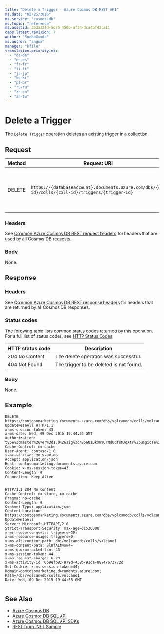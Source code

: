 ```yaml
---
title: "Delete a Trigger - Azure Cosmos DB REST API"
ms.date: "02/25/2016"
ms.service: "cosmos-db"
ms.topic: "reference"
ms.assetid: 353a32fd-5d75-450b-af34-dca4bf42ca11
caps.latest.revision: 7
author: "SnehaGunda"
ms.author: "sngun"
manager: "kfile"
translation.priority.mt: 
  - "de-de"
  - "es-es"
  - "fr-fr"
  - "it-it"
  - "ja-jp"
  - "ko-kr"
  - "pt-br"
  - "ru-ru"
  - "zh-cn"
  - "zh-tw"
---
```

# Delete a Trigger
The `Delete Trigger` operation deletes an existing trigger in a collection. 
  
## Request  
  
|Method|Request URI|Description|  
|------------|-----------------|-----------------|  
|DELETE|`https://{databaseaccount}.documents.azure.com/dbs/{db-id}/colls/{coll-id}/triggers/{trigger-id}`|Note that the {databaseaccount} is the name of the Azure Cosmos DB account created under your subscription.|  
  
### Headers  
See [Common Azure Cosmos DB REST request headers](common-cosmosdb-rest-request-headers.md) for headers that are used by all Cosmos DB requests.  
  
### Body  
None.  
  
## Response  
  
### Headers  
See [Common Azure Cosmos DB REST response headers](common-cosmosdb-rest-response-headers.md) for headers that are returned by all Cosmos DB responses.  
  
### Status codes  
The following table lists common status codes returned by this operation. For a full list of status codes, see [HTTP Status Codes](https://msdn.microsoft.com/library/azure/dn783364.aspx).  
  
|HTTP status code|Description|  
|----------------------|-----------------|  
|204 No Content|The delete operation was successful.|  
|404 Not Found|The trigger to be deleted is not found.|  
  
### Body  
None.  
  
## Example  
  
```  
DELETE https://contosomarketing.documents.azure.com/dbs/volcanodb/colls/volcano1/triggers/PostTrigger-UpdateMetaAll HTTP/1.1  
x-ms-session-token: 43  
x-ms-date: Wed, 09 Dec 2015 19:44:56 GMT  
authorization: type%3dmaster%26ver%3d1.0%26sig%3d4Soa81DkXWbCrNdUdfsMJqXtr%2buagicTe%2fOMN6YV9tw%3d  
Cache-Control: no-cache  
User-Agent: contoso/1.0  
x-ms-version: 2015-08-06  
Accept: application/json  
Host: contosomarketing.documents.azure.com  
Cookie: x-ms-session-token=43  
Content-Length: 0  
Connection: Keep-Alive  
  
```  
  
```  
HTTP/1.1 204 No Content  
Cache-Control: no-store, no-cache  
Pragma: no-cache  
Content-Length: 0  
Content-Type: application/json  
Content-Location: https://contosomarketing.documents.azure.com/dbs/volcanodb/colls/volcano1/triggers/PostTrigger-UpdateMetaAll  
Server: Microsoft-HTTPAPI/2.0  
Strict-Transport-Security: max-age=31536000  
x-ms-resource-quota: triggers=25;  
x-ms-resource-usage: triggers=0;  
x-ms-alt-content-path: dbs/volcanodb/colls/volcano1  
x-ms-content-path: Sl8fALN4sw4=  
x-ms-quorum-acked-lsn: 43  
x-ms-session-token: 44  
x-ms-request-charge: 6.29  
x-ms-activity-id: 0b9efb82-979d-438b-91da-88547673772d  
Set-Cookie: x-ms-session-token=44; Domain=contosomarketing.documents.azure.com; Path=/dbs/volcanodb/colls/volcano1  
Date: Wed, 09 Dec 2015 19:44:58 GMT  
  
```  
  
## See Also  
* [Azure Cosmos DB](https://docs.microsoft.com/azure/cosmos-db/introduction) 
* [Azure Cosmos DB SQL API](https://docs.microsoft.com/azure/cosmos-db/sql-api-introduction)   
* [Azure Cosmos DB SQL API SDKs](/azure/cosmos-db/sql-api-sdk-dotnet)    
* [REST from .NET Sample](https://github.com/Azure/azure-documentdb-dotnet/tree/master/samples/rest-from-.net)  
 
  
  

